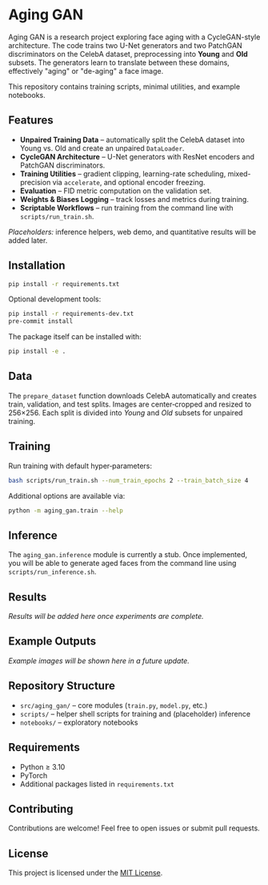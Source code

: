 # Aging GAN

Aging GAN is a research project exploring face aging with a CycleGAN-style architecture. The code trains two U-Net generators and two PatchGAN discriminators on the CelebA dataset, preprocessing into **Young** and **Old** subsets. The generators learn to translate between these domains, effectively "aging" or "de-aging" a face image.

This repository contains training scripts, minimal utilities, and example notebooks.

## Features

- **Unpaired Training Data** – automatically split the CelebA dataset into Young vs. Old and create an unpaired `DataLoader`.
- **CycleGAN Architecture** – U-Net generators with ResNet encoders and PatchGAN discriminators.
- **Training Utilities** – gradient clipping, learning-rate scheduling, mixed-precision via `accelerate`, and optional encoder freezing.
- **Evaluation** – FID metric computation on the validation set.
- **Weights & Biases Logging** – track losses and metrics during training.
- **Scriptable Workflows** – run training from the command line with `scripts/run_train.sh`.

*Placeholders:* inference helpers, web demo, and quantitative results will be added later.

## Installation

```bash
pip install -r requirements.txt
```

Optional development tools:

```bash
pip install -r requirements-dev.txt
pre-commit install
```

The package itself can be installed with:

```bash
pip install -e .
```

## Data
The `prepare_dataset` function downloads CelebA automatically and creates train, validation, and test splits. Images are center‑cropped and resized to 256×256. Each split is divided into *Young* and *Old* subsets for unpaired training.

## Training
Run training with default hyper‑parameters:

```bash
bash scripts/run_train.sh --num_train_epochs 2 --train_batch_size 4
```

Additional options are available via:

```bash
python -m aging_gan.train --help
```

## Inference
The `aging_gan.inference` module is currently a stub. Once implemented, you will be able to generate aged faces from the command line using `scripts/run_inference.sh`.

## Results
*Results will be added here once experiments are complete.*

## Example Outputs
*Example images will be shown here in a future update.*

## Repository Structure

- `src/aging_gan/` – core modules (`train.py`, `model.py`, etc.)
- `scripts/` – helper shell scripts for training and (placeholder) inference
- `notebooks/` – exploratory notebooks

## Requirements

- Python ≥ 3.10
- PyTorch
- Additional packages listed in `requirements.txt`

## Contributing

Contributions are welcome! Feel free to open issues or submit pull requests.

## License

This project is licensed under the [MIT License](LICENSE).